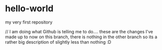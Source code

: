 # hello-world
my very first repository


// I am doing what Github is telling me to do....
these are the changes I've made up to now on this branch, there is nothing in the other branch so its a rather big description of slightly less than nothing :D
